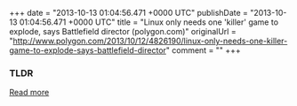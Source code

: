 +++
date = "2013-10-13 01:04:56.471 +0000 UTC"
publishDate = "2013-10-13 01:04:56.471 +0000 UTC"
title = "Linux only needs one 'killer' game to explode, says Battlefield director (polygon.com)"
originalUrl = "http://www.polygon.com/2013/10/12/4826190/linux-only-needs-one-killer-game-to-explode-says-battlefield-director"
comment = ""
+++

### TLDR



[Read more](http://www.polygon.com/2013/10/12/4826190/linux-only-needs-one-killer-game-to-explode-says-battlefield-director)
